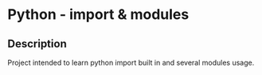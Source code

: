 # Python - import & modules

## Description

Project intended to learn python import built in and several modules usage.

